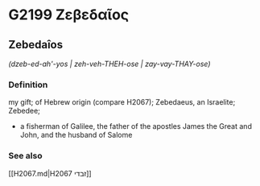 # G2199 Ζεβεδαῖος

## Zebedaîos

_(dzeb-ed-ah'-yos | zeh-veh-THEH-ose | zay-vay-THAY-ose)_

### Definition

my gift; of Hebrew origin (compare H2067); Zebedaeus, an Israelite; Zebedee; 

- a fisherman of Galilee, the father of the apostles James the Great and John, and the husband of Salome

### See also

[[H2067.md|H2067 זבדי]]

